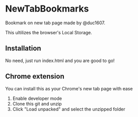 # NewTabBookmarks
Bookmark on new tab page made by @duc1607.

This ultilizes the browser's Local Storage.

## Installation
No need, just run index.html and you are good to go!

## Chrome extension
You can install this as your Chrome's new tab page with ease
1. Enable developer mode
2. Clone this git and unzip
3. Click "Load unpacked" and select the unzipped folder
